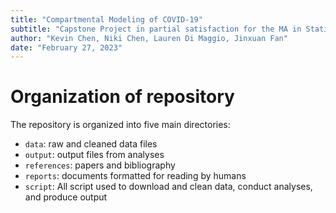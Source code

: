 ```yaml
---
title: "Compartmental Modeling of COVID-19"
subtitle: "Capstone Project in partial satisfaction for the MA in Statistics"
author: "Kevin Chen, Niki Chen, Lauren Di Maggio, Jinxuan Fan"
date: "February 27, 2023"
---
```


# Organization of repository

The repository is organized into five main directories:

-  `data`: raw and cleaned data files
-  `output`: output files from analyses
-  `references`: papers and bibliography
-  `reports`: documents formatted for reading by humans
-  `script`: All script used to download and clean data, conduct analyses, and
	 produce output
